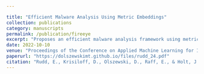 ```yaml
---

title: "Efficient Malware Analysis Using Metric Embeddings"
collection: publications
category: manuscripts
permalink: /publication/fireeye
excerpt: "Proposes an efficient malware analysis framework using metric embeddings for scalable classification."
date: 2022-10-10
venue: "Proceedings of the Conference on Applied Machine Learning for Information Security 2022 (CAMLIS 22)"
paperurl: "https://dolszewskimt.github.io/files/rudd_24.pdf"
citation: "Rudd, E., Krisiloff, D., Olszewski, D., Raff, E., & Holt, J. (2022). Efficient Malware Analysis Using Metric Embeddings. In Proceedings of CAMLIS 2022."
---
```

